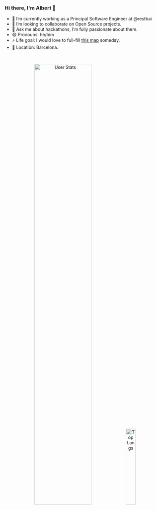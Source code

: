 ### Hi there, I'm Albert 👋

- 🔭 I’m currently working as a Principal Software Engineer at @restbai
- 👯 I’m looking to collaborate on Open Source projects.
- 💬 Ask me about hackathons, I'm fully passionate about them.
- 😄 Pronouns: he/him
- ⚡ Life goal: I would love to full-fill [this map](https://asuarez.dev/travel) someday.
- 📌 Location: Barcelona.

<br>

<p align="center">
  <img alt="User Stats" src="https://github-readme-stats.vercel.app/api?username=AlbertSuarez&&show_icons=true" width="60.25%"/>
  <img alt="Top Langs" src="https://github-readme-stats.vercel.app/api/top-langs/?username=AlbertSuarez" width="25%"/>
</p>
